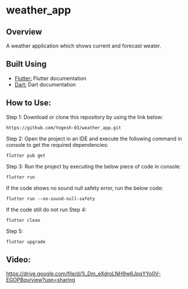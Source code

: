 # weather_app

## Overview

A weather application which shows current and forecast weater.

## Built Using

- [Flutter:](https://docs.flutter.dev/get-started/codelab) Flutter documentation
- [Dart:](https://dart.dev/) Dart documentation

## How to Use:
Step 1:
Download or clone this repository by using the link below:
```
https://github.com/Yogesh-03/weather_app.git
```

Step 2:
Open the project in an IDE and execute the following command in console to get the required dependencies:

```
flutter pub get
```

Step 3:
Run the project by executing the below piece of code in console:

```
flutter run
```

If the code shows no sound null safety error, run the below code:

```
flutter run --no-sound-null-safety
```
If the code still do not run
Step 4:

```
flutter clean
```
Step 5:
```
flutter upgrade
```



## Video:
https://drive.google.com/file/d/1i_Dm_eXdroLNH9w6JpqYYo0V-EGOPBqv/view?usp=sharing



